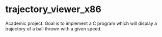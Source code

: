 # trajectory_viewer_x86
Academic project. Goal is to implement a C program which will display a trajectory of a ball thrown with a given speed.

